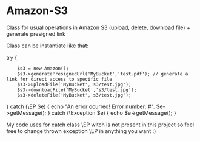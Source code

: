 # Amazon-S3
Class for usual operations in Amazon S3 (upload, delete, download file) + generate presigned link

Class can be instantiate like that:

try
{

        $s3 = new Amazon();
        $s3->generatePresignedUrl('MyBucket','test.pdf'); // generate a link for direct access to specific file
        $s3->uploadFile('MyBucket','s3/test.jpg');
        $s3->downloadFile('MyBucket','s3/test.jpg');
        $s3->deleteFile('MyBucket','s3/test.jpg');        
}
catch (\EP $e) { echo "An error ocurred! Error number: #". $e->getMessage(); }
catch (\Exception $e) { echo $e->getMessage(); }

My code uses for catch class \EP witch is not present in this project so feel free to change thrown exception \EP in anything you want :)
